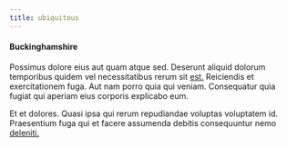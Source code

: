 ```yaml
---
title: ubiquitous
---
```


#### Buckinghamshire

Possimus dolore eius aut quam atque sed. Deserunt aliquid dolorum temporibus quidem vel necessitatibus rerum sit [est.](/alias/executive_sms.md) Reiciendis et exercitationem fuga. Aut nam porro quia qui veniam. Consequatur quia fugiat qui aperiam eius corporis explicabo eum.

Et et dolores. Quasi ipsa qui rerum repudiandae voluptas voluptatem id. Praesentium fuga qui et facere assumenda debitis consequuntur nemo [deleniti.](/consequatur/ipsam/circuit_rubber.md)
